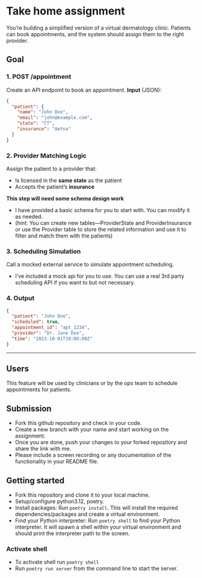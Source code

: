 # Take home assignment
You’re building a simplified version of a virtual dermatology clinic. Patients can book appointments, and the system should assign them to the right provider.

## Goal

### 1. **POST /appointment**
Create an API endpoint to book an appointment.
**Input** (JSON):
```json
{
  "patient": {
    "name": "John Doe",
    "email": "john@example.com",
    "state": "CT",
    "insurance": "Aetna"
  }
}
```

### 2. **Provider Matching Logic**
Assign the patient to a provider that:
- Is licensed in the **same state** as the patient
- Accepts the patient’s **insurance**

**This step will need some schema design work** 
  - I have provided a basic schema for you to start with. You can modify it as needed.
  - (hint: You can create new tables—ProviderState and ProviderInsurance or use the Provider table to store the related information and use it to filter and match them with the patients)

### 3. **Scheduling Simulation**
Call a mocked external service to simulate appointment scheduling.
- I've included a mock api for you to use. You can use a real 3rd party scheduling API if you want to but not necessary.

### 4. **Output**
```json
{
  "patient": "John Doe",
  "scheduled": true,
  "appointment_id": "apt_1234",
  "provider": "Dr. Jane Doe",
  "time": "2023-10-01T10:00:00Z"
}
```

---

## Users
This feature will be used by clinicians or by the ops team to schedule appointments for patients.

## Submission
- Fork this github repository and check in your code.
- Create a new branch with your name and start working on the assignment.
- Once you are done, push your changes to your forked repository and share the link with me.
- Please include a screen recording or any documentation of the functionality in your README file.


## Getting started
- Fork this repository and clone it to your local machine.
- Setup/configure python3.12, poetry.
- Install packages: Run `poetry install`. This will install the required dependencies/packages and create a virtual environment.
- Find your Python interpreter: Run `poetry shell` to find your Python interpreter. It will spawn a shell within your virtual environment and should print the interpreter path to the screen.

### Activate shell
- To activate shell run `poetry shell`
- Run `poetry run server` from the command line to start the server.
